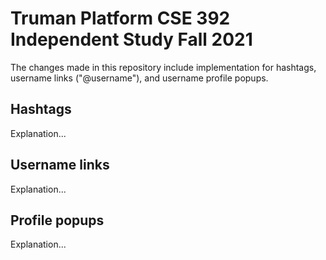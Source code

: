 Truman Platform CSE 392 Independent Study Fall 2021 
=======================

The changes made in this repository include implementation for hashtags, username links ("@username"), and username profile popups.

Hashtags
------
Explanation...

Username links
------
Explanation...

Profile popups
------
Explanation...
